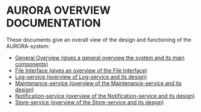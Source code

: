 <!--
        Copyright (C) 2019-2024 Jan Frode Jæger <jan.frode.jaeger@ntnu.no>, NTNU, Trondheim, Norway
        Copyright (C) 2019-2024 Bård Tesaker <bard.tesaker@ntnu.no>, NTNU, Trondheim, Norway

        This file is part of AURORA, a system to store and manage science data.

        AURORA is free software: you can redistribute it and/or modify it under 
        the terms of the GNU General Public License as published by the Free 
        Software Foundation, either version 3 of the License, or (at your option) 
        any later version.

        AURORA is distributed in the hope that it will be useful, but WITHOUT ANY 
        WARRANTY; without even the implied warranty of MERCHANTABILITY or FITNESS 
        FOR A PARTICULAR PURPOSE. See the GNU General Public License for more details.

        You should have received a copy of the GNU General Public License along with 
        AURORA. If not, see <https://www.gnu.org/licenses/>. 
-->
# AURORA OVERVIEW DOCUMENTATION

These documents give an overall view of the design and functioning 
of the AURORA-system:

- [General Overview (gives a general overview the system and its main components)](./general.md)
- [File Interface (gives an overview of the File Interface)](./fileinterface.md)
- [Log-service (overview of Log-service and its design)](./logsrvc.md)
- [Maintenance-service (overview of the Maintenance-service and its design)](./mainsrvc.md)
- [Notification-service (overview of the Notification-service and its design)](./notsrvc.md)
- [Store-service (overview of the Store-service and its design)](./storesrvc.md)

